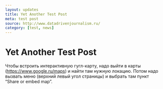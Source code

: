 ```yaml
---
layout: updates
title: Yet Another Test Post
meta: test post
source: http://www.datadrivenjournalism.ru/
category: [test, news]
---
```


# Yet Another Test Post

Чтобы встроить интерактивную гугл-карту, надо выйти в карты (https://www.google.ru/maps) и найти там нужную локацию. Потом надо вызвать меню (верхний левый угол страницы) и выбрать там пункт “Share or embed map”.